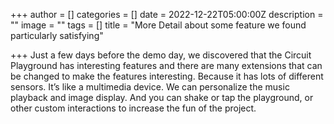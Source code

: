 +++
author = []
categories = []
date = 2022-12-22T05:00:00Z
description = ""
image = ""
tags = []
title = "More Detail about some feature we found particularly satisfying"

+++
Just a few days before the demo day, we discovered that the Circuit Playground has interesting features and there are many extensions that can be changed to make the features interesting. Because it has lots of different sensors. It’s like a multimedia device. We can personalize the music playback and image display. And you can shake or tap the playground, or other custom interactions to increase the fun of the project.
